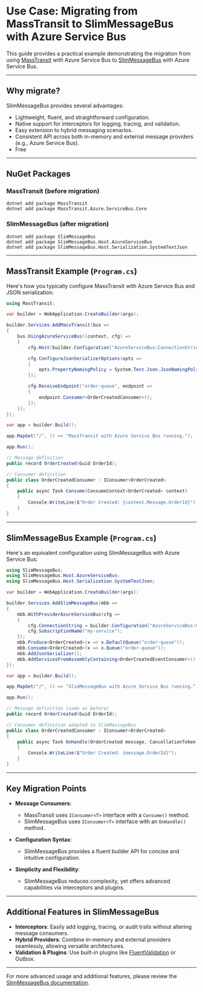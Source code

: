 # Use Case: Migrating from MassTransit to SlimMessageBus with Azure Service Bus

This guide provides a practical example demonstrating the migration from using [MassTransit](https://masstransit.io/) with Azure Service Bus to [SlimMessageBus](https://github.com/zarusz/SlimMessageBus) with Azure Service Bus.

---

## Why migrate?

SlimMessageBus provides several advantages:

- Lightweight, fluent, and straightforward configuration.
- Native support for interceptors for logging, tracing, and validation.
- Easy extension to hybrid messaging scenarios.
- Consistent API across both in-memory and external message providers (e.g., Azure Service Bus).
- Free

---

## NuGet Packages

### MassTransit (before migration)

```shell
dotnet add package MassTransit
dotnet add package MassTransit.Azure.ServiceBus.Core
```

### SlimMessageBus (after migration)

```shell
dotnet add package SlimMessageBus
dotnet add package SlimMessageBus.Host.AzureServiceBus
dotnet add package SlimMessageBus.Host.Serialization.SystemTextJson
```

---

## MassTransit Example (`Program.cs`)

Here's how you typically configure MassTransit with Azure Service Bus and JSON serialization:

```csharp
using MassTransit;

var builder = WebApplication.CreateBuilder(args);

builder.Services.AddMassTransit(bus =>
{
    bus.UsingAzureServiceBus((context, cfg) =>
    {
        cfg.Host(builder.Configuration["AzureServiceBus:ConnectionString"]);

        cfg.ConfigureJsonSerializerOptions(opts =>
        {
            opts.PropertyNamingPolicy = System.Text.Json.JsonNamingPolicy.CamelCase;
        });

        cfg.ReceiveEndpoint("order-queue", endpoint =>
        {
            endpoint.Consumer<OrderCreatedConsumer>();
        });
    });
});

var app = builder.Build();

app.MapGet("/", () => "MassTransit with Azure Service Bus running.");

app.Run();

// Message definition
public record OrderCreated(Guid OrderId);

// Consumer definition
public class OrderCreatedConsumer : IConsumer<OrderCreated>
{
    public async Task Consume(ConsumeContext<OrderCreated> context)
    {
        Console.WriteLine($"Order Created: {context.Message.OrderId}");
    }
}
```

---

## SlimMessageBus Example (`Program.cs`)

Here's an equivalent configuration using SlimMessageBus with Azure Service Bus:

```csharp
using SlimMessageBus;
using SlimMessageBus.Host.AzureServiceBus;
using SlimMessageBus.Host.Serialization.SystemTextJson;

var builder = WebApplication.CreateBuilder(args);

builder.Services.AddSlimMessageBus(mbb =>
{
    mbb.WithProviderAzureServiceBus(cfg =>
    {
        cfg.ConnectionString = builder.Configuration["AzureServiceBus:ConnectionString"];
        cfg.SubscriptionName("my-service");
    });
    mbb.Produce<OrderCreated>(x => x.DefaultQueue("order-queue"));
    mbb.Consume<OrderCreated>(x => x.Queue("order-queue"));
    mbb.AddJsonSerializer();
    mbb.AddServicesFromAssemblyContaining<OrderCreatedEventConsumer>();
});

var app = builder.Build();

app.MapGet("/", () => "SlimMessageBus with Azure Service Bus running.");

app.Run();

// Message definition (same as before)
public record OrderCreated(Guid OrderId);

// Consumer definition adapted to SlimMessageBus
public class OrderCreatedConsumer : IConsumer<OrderCreated>
{
    public async Task OnHandle(OrderCreated message, CancellationToken cancellationToken)
    {
        Console.WriteLine($"Order Created: {message.OrderId}");
    }
}
```

---

## Key Migration Points

- **Message Consumers**:

  - MassTransit uses `IConsumer<T>` interface with a `Consume()` method.
  - SlimMessageBus uses `IConsumer<T>` interface with an `OnHandle()` method.

- **Configuration Syntax**:

  - SlimMessageBus provides a fluent builder API for concise and intuitive configuration.

- **Simplicity and Flexibility**:
  - SlimMessageBus reduces complexity, yet offers advanced capabilities via interceptors and plugins.

---

## Additional Features in SlimMessageBus

- **Interceptors**: Easily add logging, tracing, or audit trails without altering message consumers.
- **Hybrid Providers**: Combine in-memory and external providers seamlessly, allowing versatile architectures.
- **Validation & Plugins**: Use built-in plugins like [FluentValidation](https://docs.fluentvalidation.net/) or Outbox.

---

For more advanced usage and additional features, please review the [SlimMessageBus documentation](/docs/).
